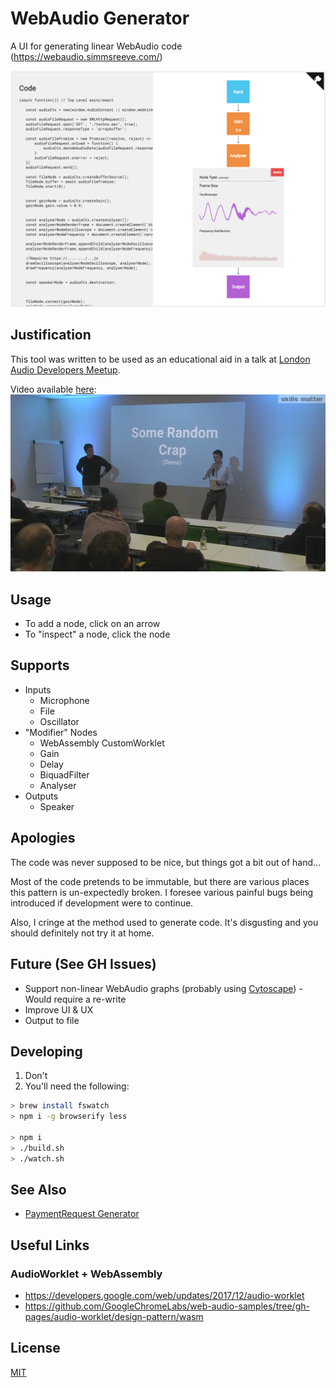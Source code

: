 # WebAudio Generator
A UI for generating linear WebAudio code (https://webaudio.simmsreeve.com/)

![A screenshot of WebAudio Generator](./screenshot.png "WebAudio Generator in Action")

## Justification
This tool was written to be used as an educational aid in a talk at [London Audio Developers Meetup](https://skillsmatter.com/groups/10788-audio-developers-meet-up).

Video available [here](https://skillsmatter.com/skillscasts/12492-audio-developers-meet-up):
![An image of the WebAudio Talk](./talk-screenshot.png)

## Usage
- To add a node, click on an arrow
- To "inspect" a node, click the node

## Supports
- Inputs
    - Microphone
    - File
    - Oscillator
- "Modifier" Nodes
    - WebAssembly CustomWorklet
    - Gain
    - Delay
    - BiquadFilter
    - Analyser
- Outputs
    - Speaker

## Apologies
The code was never supposed to be nice, but things got a bit out of hand...

Most of the code pretends to be immutable, but there are various places this pattern is un-expectedly broken. I foresee various painful bugs being introduced if development were to continue.

Also, I cringe at the method used to generate code. It's disgusting and you should definitely not try it at home.

## Future (See GH Issues)
- Support non-linear WebAudio graphs (probably using [Cytoscape](http://cytoscape.org/)) - Would require a re-write
- Improve UI & UX
- Output to file

## Developing
1. Don't
2. You'll need the following:

```bash
> brew install fswatch
> npm i -g browserify less

> npm i
> ./build.sh
> ./watch.sh
```

## See Also
- [PaymentRequest Generator](https://paymentrequest.simmsreeve.com)

## Useful Links
### AudioWorklet + WebAssembly
- https://developers.google.com/web/updates/2017/12/audio-worklet
- https://github.com/GoogleChromeLabs/web-audio-samples/tree/gh-pages/audio-worklet/design-pattern/wasm

## License
[MIT](./LICENSE)
